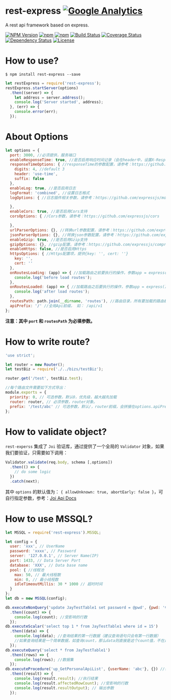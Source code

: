 # rest-express [![Google Analytics](https://ga-beacon.appspot.com/UA-80998210-1/index)](https://github.com/hstarorg/rest-express)
A rest api framework based on express.

[![NPM Version](https://img.shields.io/npm/v/rest-express.svg?style=flat)](https://www.npmjs.org/package/rest-express)
[![npm](https://img.shields.io/npm/dm/rest-express.svg?style=flat)](https://www.npmjs.org/package/rest-express)
[![npm](https://img.shields.io/npm/dt/rest-express.svg?style=flat)](https://www.npmjs.org/package/rest-express)
[![Build Status](https://travis-ci.org/hstarorg/rest-express.svg?branch=master)](https://travis-ci.org/hstarorg/rest-express)
[![Coverage Status](https://coveralls.io/repos/hstarorg/rest-express/badge.svg?branch=master)](https://coveralls.io/r/hstarorg/rest-express?branch=master)
[![Dependency Status](https://david-dm.org/hstarorg/rest-express.svg?style=flat)](https://david-dm.org/hstarorg/rest-express)
[![License](http://img.shields.io/npm/l/rest-express.svg?style=flat)](https://raw.githubusercontent.com/hstarorg/rest-express/master/LICENSE)

# How to use?

``$ npm install rest-express --save``

```javascript
let restExpress = require('rest-express');
restExpress.startServer(options)
  .then((server) => {
    let address = server.address();
    console.log('Server started', address);
  }, (err) => {
    console.error(err);
  });
```
# About Options

```javascript
let options = {
  port: 3000, //必须提供，服务端口
  enableResponseTime: true, //是否启用响应时间记录（会在header中，设置X-Response-Time的值，单位毫秒）
  responseTimeOptions: { //responseTime的参数配置，请参考：https://github.com/expressjs/response-time
    digits: 4, //default 3
    header: 'use-time',
    suffix: false
  },
  enableLog: true, //是否启用日志
  logFormat: 'combined', //设置日志格式
  logOptions: { //日志插件相关参数，请参考：https://github.com/expressjs/morgan

  },
  enableCors: true, //是否启用Cors支持
  corsOptions: { //Cors参数，请参考：https://github.com/expressjs/cors

  },
  urlParserOptions: {}, //转换url参数配置，请参考：https://github.com/expressjs/body-parser
  jsonParserOptions: {}, //转换json参数配置，请参考：https://github.com/expressjs/body-parser
  enableGzip: true, //是否启用Gzip支持
  gzipOptions: {}, //gzip配置，请参考：https://github.com/expressjs/compression
  enableHttps: false, //是否启用Https
  httpsOptions: { //Https配置项，提供{key: '', cert: ''}
    key: '',
    cert: ''
  },
  onRoutesLoading: (app) => { //加载路由之前要执行的操作，参数app = express();
    console.log('before load routes');
  },
  onRoutesLoaded: (app) => { //加载路由之后要执行的操作，参数app = express();
    console.log('after load routes');
  },
  routesPath: path.join(__dirname, 'routes'), //路由目录，所有要加载的路由都放置在此处。
  apiPrefix: '/' //全局Api前缀， 如： /api/v1
};
```

**注意：其中 ``port`` 和 ``routesPath`` 为必填参数。**

# How to write route?

```javascript
'use strict';

let router = new Router();
let testBiz = require('./../bizs/testBiz');

router.get('/test', testBiz.test);

//每个路由文件需要如下方式导出：
module.exports = {
  priority: 0, // 可选参数，默认0，优先级，越大越先加载
  router: router, // 必须参数，router对象。
  prefix: '/test/abc' // 可选参数，默认/，router前缀，会拼接在options.apiPrefix之后。
};
```

# How to validate object?

`rest-experss` 集成了 `Joi` 验证库，通过提供了一个全局的 `Validator` 对象，如果我们要验证，只需要如下调用：

```javascript
Validator.validate(req.body, schema [,options])
  .then(() => {
    // do some logic
  })
  .catch(next);
```

其中 `options` 的默认值为： `{ allowUnknown: true, abortEarly: false }`，可自行指定参数，参考：[Joi Api Docs](https://github.com/hapijs/joi/blob/v10.2.2/API.md)

# How to use MSSQL?

```javascript
let MSSQL = require('rest-express').MSSQL;

let config = {
  user: 'xxx', // UserName
  password: 'xxxx', // Password
  server: '127.0.0.1', // Server Name(IP)
  port: 1433, // Data Server Port 
  database: 'XXX', // Data base name
  pool: { //线程池
    max: 50, // 最大线程数
    min: 0, // 最小线程数
    idleTimeoutMillis: 30 * 1000 // 超时时间
  }
};
let db = new MSSQL(config);

db.executeNonQuery('update JayTestTable1 set password = @pwd', {pwd: '中文'})
  .then((count) => {
    console.log(count); //受影响的行数
  });
db.executeScalar('select top 1 * from JayTestTable1 where id = 15')
  .then((data) => {
    console.log(data); //查询结果的第一行数据（建议查询语句只会有第一行数据）
    //如果查询结果是一个简单数据，如查询count，那么data则直接是这个count值，不在是一个对象。
  });
db.executeQuery('select * from JayTestTable1')
  .then((rows) => {
    console.log(rows); //数据集
  });
db.executeProcedure('up_GetPersonalApiList', {userName: 'abc'}, {}) //存储过程名称、输入参数、输出参数
  .then((result) => {
    console.log(result.result); //执行结果
    console.log(result.affectedRowCount); //受影响的行数
    console.log(result.resultOutput); // 输出参数
  });
```

